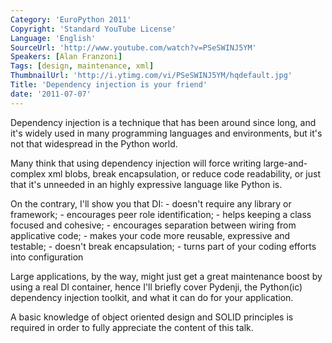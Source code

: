 ```yaml
---
Category: 'EuroPython 2011'
Copyright: 'Standard YouTube License'
Language: 'English'
SourceUrl: 'http://www.youtube.com/watch?v=PSeSWINJ5YM'
Speakers: [Alan Franzoni]
Tags: [design, maintenance, xml]
ThumbnailUrl: 'http://i.ytimg.com/vi/PSeSWINJ5YM/hqdefault.jpg'
Title: 'Dependency injection is your friend'
date: '2011-07-07'
---
```

Dependency injection is a technique that has been around since long, and it's
widely used in many programming languages and environments, but it's not that
widespread in the Python world.

Many think that using dependency injection will force writing large-and-
complex xml blobs, break encapsulation, or reduce code readability, or just
that it's unneeded in an highly expressive language like Python is.

On the contrary, I'll show you that DI: - doesn't require any library or
framework; - encourages peer role identification; - helps keeping a class
focused and cohesive; - encourages separation between wiring from applicative
code; - makes your code more reusable, expressive and testable; - doesn't
break encapsulation; - turns part of your coding efforts into configuration

Large applications, by the way, might just get a great maintenance boost by
using a real DI container, hence I'll briefly cover Pydenji, the Python(ic)
dependency injection toolkit, and what it can do for your application.

A basic knowledge of object oriented design and SOLID principles is required
in order to fully appreciate the content of this talk.
